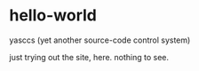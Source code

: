 # hello-world
yasccs
(yet another source-code control system)

just trying out the site, here. nothing to see.
